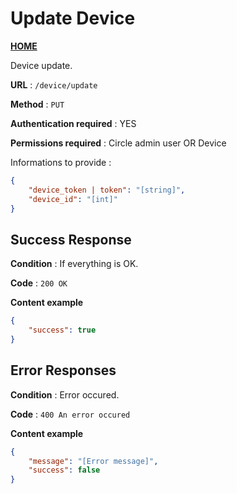# Update Device
**[HOME](../README.md)**

Device update.

**URL** : `/device/update`

**Method** : `PUT`

**Authentication required** : YES

**Permissions required** : Circle admin user OR Device


Informations to provide :

```json
{
    "device_token | token": "[string]",
    "device_id": "[int]"
}
```

## Success Response

**Condition** : If everything is OK.

**Code** : `200 OK`

**Content example**

```json
{
    "success": true
}
```

## Error Responses

**Condition** : Error occured.

**Code** : `400 An error occured`

**Content example**

```json
{
    "message": "[Error message]",
    "success": false
}
```
